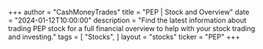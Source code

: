 +++
author = "CashMoneyTrades"
title = "PEP | Stock and Overview"
date = "2024-01-12T10:00:00"
description = "Find the latest information about trading PEP stock for a full financial overview to help with your stock trading and investing."
tags = [
   "Stocks",
]
layout = "stocks"
ticker = "PEP"
+++
